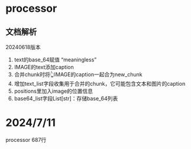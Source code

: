 # processor
## 文档解析

20240618版本
1. text的base_64赋值 “meaningless”
2. IMAGE的text添加caption
3. 合并chunk时将👆IMAGE的caption一起合为new_chunk
4. 增加text_list字段收集用于合并的chunk，它可能包含文本和图片的caption
5. positions里加入image的位置信息
6. base64_list字段List[str]：存储base_64列表


# 2024/7/11
processor 687行
